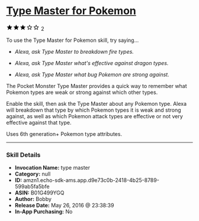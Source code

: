 # [Type Master for Pokemon](http://alexa.amazon.com/#skills/amzn1.echo-sdk-ams.app.d9e73c0b-2418-4b25-8789-599ab5fa5bfe)
![3 stars](../../images/ic_star_black_18dp_1x.png)![3 stars](../../images/ic_star_black_18dp_1x.png)![3 stars](../../images/ic_star_black_18dp_1x.png)![3 stars](../../images/ic_star_border_black_18dp_1x.png)![3 stars](../../images/ic_star_border_black_18dp_1x.png) 2

To use the Type Master for Pokemon skill, try saying...

* *Alexa, ask Type Master to breakdown fire types.*

* *Alexa, ask Type Master what's effective against dragon types.*

* *Alexa, ask Type Master what bug Pokemon are strong against.*

The Pocket Monster Type Master provides a quick way to remember what Pokemon types are weak or strong against which other types. 

Enable the skill, then ask the Type Master about any Pokemon type. Alexa will breakdown that type by which Pokemon types it is weak and strong against, as well as which Pokemon attack types are effective or not very effective against that type.

Uses 6th generation+ Pokemon type attributes.

***

### Skill Details

* **Invocation Name:** type master
* **Category:** null
* **ID:** amzn1.echo-sdk-ams.app.d9e73c0b-2418-4b25-8789-599ab5fa5bfe
* **ASIN:** B01G499YGQ
* **Author:** Bobby
* **Release Date:** May 26, 2016 @ 23:38:39
* **In-App Purchasing:** No
